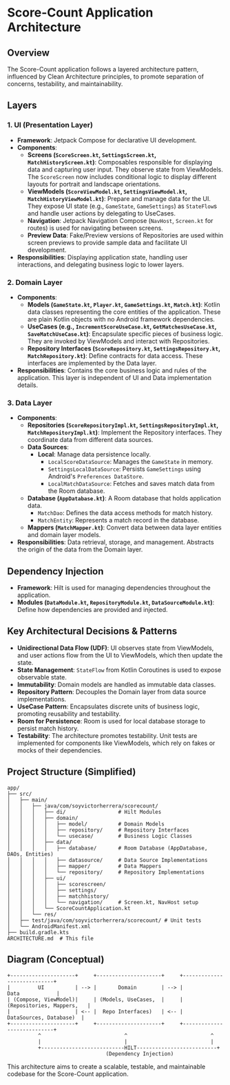 # Score-Count Application Architecture

## Overview

The Score-Count application follows a layered architecture pattern, influenced by Clean Architecture principles, to promote separation of concerns, testability, and maintainability.

## Layers

### 1. UI (Presentation Layer)

*   **Framework**: Jetpack Compose for declarative UI development.
*   **Components**:
    *   **Screens (`ScoreScreen.kt`, `SettingsScreen.kt`, `MatchHistoryScreen.kt`)**: Composables responsible for displaying data and capturing user input. They observe state from ViewModels. The `ScoreScreen` now includes conditional logic to display different layouts for portrait and landscape orientations.
    *   **ViewModels (`ScoreViewModel.kt`, `SettingsViewModel.kt`, `MatchHistoryViewModel.kt`)**: Prepare and manage data for the UI. They expose UI state (e.g., `GameState`, `GameSettings`) as `StateFlow`s and handle user actions by delegating to UseCases.
    *   **Navigation**: Jetpack Navigation Compose (`NavHost`, `Screen.kt` for routes) is used for navigating between screens.
    *   **Preview Data**: Fake/Preview versions of Repositories are used within screen previews to provide sample data and facilitate UI development.
*   **Responsibilities**: Displaying application state, handling user interactions, and delegating business logic to lower layers.

### 2. Domain Layer

*   **Components**:
    *   **Models (`GameState.kt`, `Player.kt`, `GameSettings.kt`, `Match.kt`)**: Kotlin data classes representing the core entities of the application. These are plain Kotlin objects with no Android framework dependencies.
    *   **UseCases (e.g., `IncrementScoreUseCase.kt`, `GetMatchesUseCase.kt`, `SaveMatchUseCase.kt`)**: Encapsulate specific pieces of business logic. They are invoked by ViewModels and interact with Repositories.
    *   **Repository Interfaces (`ScoreRepository.kt`, `SettingsRepository.kt`, `MatchRepository.kt`)**: Define contracts for data access. These interfaces are implemented by the Data layer.
*   **Responsibilities**: Contains the core business logic and rules of the application. This layer is independent of UI and Data implementation details.

### 3. Data Layer

*   **Components**:
    *   **Repositories (`ScoreRepositoryImpl.kt`, `SettingsRepositoryImpl.kt`, `MatchRepositoryImpl.kt`)**: Implement the Repository interfaces. They coordinate data from different data sources.
    *   **Data Sources**:
        *   **Local**: Manage data persistence locally.
            *   `LocalScoreDataSource`: Manages the `GameState` in memory.
            *   `SettingsLocalDataSource`: Persists `GameSettings` using Android's `Preferences DataStore`.
            *   `LocalMatchDataSource`: Fetches and saves match data from the Room database.
    *   **Database (`AppDatabase.kt`)**: A Room database that holds application data.
        *   `MatchDao`: Defines the data access methods for match history.
        *   `MatchEntity`: Represents a match record in the database.
    *   **Mappers (`MatchMapper.kt`)**: Convert data between data layer entities and domain layer models.
*   **Responsibilities**: Data retrieval, storage, and management. Abstracts the origin of the data from the Domain layer.

## Dependency Injection

*   **Framework**: Hilt is used for managing dependencies throughout the application.
*   **Modules (`DataModule.kt`, `RepositoryModule.kt`, `DataSourceModule.kt`)**: Define how dependencies are provided and injected.

## Key Architectural Decisions & Patterns

*   **Unidirectional Data Flow (UDF)**: UI observes state from ViewModels, and user actions flow from the UI to ViewModels, which then update the state.
*   **State Management**: `StateFlow` from Kotlin Coroutines is used to expose observable state.
*   **Immutability**: Domain models are handled as immutable data classes.
*   **Repository Pattern**: Decouples the Domain layer from data source implementations.
*   **UseCase Pattern**: Encapsulates discrete units of business logic, promoting reusability and testability.
*   **Room for Persistence**: Room is used for local database storage to persist match history.
*   **Testability**: The architecture promotes testability. Unit tests are implemented for components like ViewModels, which rely on fakes or mocks of their dependencies.

## Project Structure (Simplified)

```
app/
├── src/
│   ├── main/
│   │   ├── java/com/soyvictorherrera/scorecount/
│   │   │   ├── di/                 # Hilt Modules
│   │   │   ├── domain/
│   │   │   │   ├── model/          # Domain Models
│   │   │   │   ├── repository/     # Repository Interfaces
│   │   │   │   └── usecase/        # Business Logic Classes
│   │   │   ├── data/
│   │   │   │   ├── database/       # Room Database (AppDatabase, DAOs, Entities)
│   │   │   │   ├── datasource/     # Data Source Implementations
│   │   │   │   ├── mapper/         # Data Mappers
│   │   │   │   └── repository/     # Repository Implementations
│   │   │   ├── ui/
│   │   │   │   ├── scorescreen/
│   │   │   │   ├── settings/
│   │   │   │   ├── matchhistory/
│   │   │   │   └── navigation/     # Screen.kt, NavHost setup
│   │   │   └── ScoreCountApplication.kt
│   │   └── res/
│   ├── test/java/com/soyvictorherrera/scorecount/ # Unit tests
│   └── AndroidManifest.xml
├── build.gradle.kts
ARCHITECTURE.md  # This file
```

## Diagram (Conceptual)

```
+---------------------+     +---------------------+     +----------------------------+
|         UI          | --> |       Domain        | --> |            Data            |
| (Compose, ViewModel)|     | (Models, UseCases,  |     | (Repositories, Mappers,   |
|                     | <-- |  Repo Interfaces)   | <-- |  DataSources, Database)  |
+---------------------+     +---------------------+     +----------------------------+
          ^                           ^                           ^
          |                           |                           |
          +---------------------------HILT--------------------------+
                                (Dependency Injection)
```

This architecture aims to create a scalable, testable, and maintainable codebase for the Score-Count application.
